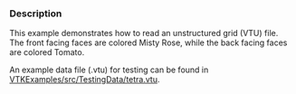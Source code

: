 ### Description

This example demonstrates how to read an unstructured grid (VTU) file. The front facing faces are colored Misty Rose, while the back facing faces are colored Tomato.

An example data file (.vtu) for testing can be found in [VTKExamples/src/TestingData/tetra.vtu](https://raw.githubusercontent.com/lorensen/VTKExamples/master/src/Testing/Data/tetra.vtu).
